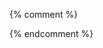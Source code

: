 
<div id="cmnt" markdown="0">
<script>
var comments_channel = "profi_soft";
var post_id = "109";
post_id_new = window.location.search.substring(1);
if (post_id_new.length >= 1) { post_id = post_id_new; }
document.write('<script async src="https://telegram.org/js/telegram-widget.js?14" data-telegram-discussion="' + comments_channel + '/' + post_id + '" data-comments-limit="10">\<\/script>');
</script>
</div>

{% comment %}
<!--
Взять данные из ссылки, 
подставить в текст шаблона 
и вывести чере document.write
TODO. Добавить обратную ссылку на статью
-->
{% endcomment %}




